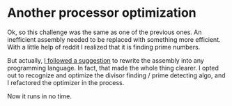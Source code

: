 # Another processor optimization

Ok, so this challenge was the same as one of the previous ones. An inefficient assembly needed
to be replaced with something more efficient. With a little help of reddit I realized that it
is finding prime numbers.

But actually, [I followed a suggestion][suggestion] to rewrite the assembly into any programming
language. In fact, that made the whole thing clearer. I opted out to recognize and optimize the
divisor finding / prime detecting algo, and I refactored the optimizer in the process.

Now it runs in no time.

[suggestion]: https://www.reddit.com/r/adventofcode/comments/7lms6p/2017_day_23_solutions/drnl3gg/